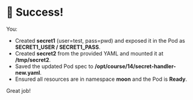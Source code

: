 # 🎉 Success!

You:
- Created **secret1** (user=test, pass=pwd) and exposed it in the Pod as **SECRET1_USER / SECRET1_PASS**.
- Created **secret2** from the provided YAML and mounted it at **/tmp/secret2**.
- Saved the updated Pod spec to **/opt/course/14/secret-handler-new.yaml**.
- Ensured all resources are in namespace **moon** and the Pod is **Ready**.

Great job!
